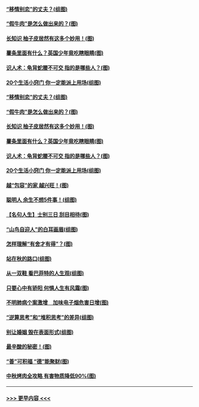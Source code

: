 #### [“移情别恋”的丈夫？(组图)](../pages/p8/907644.md?t=09180233) 
#### [“假牛肉”是怎么做出来的？(图)](../pages/p8/907668.md?t=09180233) 
#### [长知识 柚子皮居然有这多个妙用！(图)](../pages/p8/907425.md?t=09180233) 
#### [薯条里面有什么？英国少年竟吃瞎眼睛(图)](../pages/p8/907381.md?t=09180233) 
#### [识人术：龟背蛇腰不可交 指的是哪些人？(图)](../pages/p8/907503.md?t=09180233) 
#### [20个生活小窍门 你一定能派上用场(组图)](../pages/p8/907510.md?t=09180233) 
#### [“移情别恋”的丈夫？(组图)](../pages/p8/907644.md?t=09180233) 
#### [“假牛肉”是怎么做出来的？(图)](../pages/p8/907668.md?t=09180233) 
#### [长知识 柚子皮居然有这多个妙用！(图)](../pages/p8/907425.md?t=09180233) 
#### [薯条里面有什么？英国少年竟吃瞎眼睛(图)](../pages/p8/907381.md?t=09180233) 
#### [识人术：龟背蛇腰不可交 指的是哪些人？(图)](../pages/p8/907503.md?t=09180233) 
#### [20个生活小窍门 你一定能派上用场(组图)](../pages/p8/907510.md?t=09180233) 
#### [越“包容”的家 越兴旺！(图)](../pages/p8/907328.md?t=09180233) 
#### [聪明人 余生不想5件事！(组图)](../pages/p8/907364.md?t=09180233) 
#### [【名句人生】士别三日 刮目相待(图)](../pages/p8/906988.md?t=09180233) 
#### [“山鸟自迎人”的白耳画眉(组图)](../pages/p8/907332.md?t=09180233) 
#### [怎样理解“有舍才有得”？(图)](../pages/p8/906872.md?t=09180233) 
#### [站在秋的路口(组图)](../pages/p8/906914.md?t=09180233) 
#### [从一双鞋 看巴菲特的人生观(组图)](../pages/p8/907311.md?t=09180233) 
#### [只要心中有骄阳 何惧人生有风霜(图)](../pages/p8/907320.md?t=09180233) 
#### [不明肺病个案激增　加味电子烟危害日增(图)](../pages/p8/907307.md?t=09180233) 
#### [“逆算思考”和“堆积思考”的差异(组图)](../pages/p8/907229.md?t=09180233) 
#### [别让婚姻 毁在表面形式(组图)](../pages/p8/907118.md?t=09180233) 
#### [最辛酸的秘密！(图)](../pages/p8/906327.md?t=09180233) 
#### [“善”可积福 “德”能聚财(图)](../pages/p8/906906.md?t=09180233) 
#### [中秋烤肉全攻略 有害物质降低90%(图)](../pages/p8/907227.md?t=09180233) 

----
#### [ >>> 更早内容 <<< ](../indexes/p8-earlier.md)
